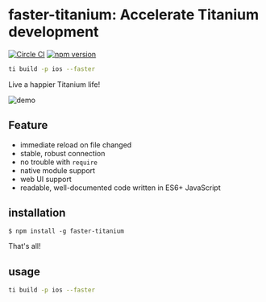 # faster-titanium: Accelerate Titanium development
[![Circle CI](https://circleci.com/gh/CureApp/faster-titanium.svg?style=svg&circle-token=659aabd19fe243737c97ddcd9d39f4b509ef34f1)](https://circleci.com/gh/CureApp/faster-titanium)
[![npm version](https://badge.fury.io/js/faster-titanium.svg)](https://badge.fury.io/js/faster-titanium)


```bash
ti build -p ios --faster
```
Live a happier Titanium life!

![demo](https://cureapp.github.io/faster-titanium/demo.gif)

## Feature
- immediate reload on file changed
- stable, robust connection
- no trouble with `require`
- native module support
- web UI support
- readable, well-documented code written in ES6+ JavaScript

## installation

```
$ npm install -g faster-titanium
```

That's all!


## usage

```bash
ti build -p ios --faster
```

